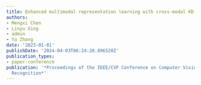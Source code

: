```yaml
---
title: Enhanced multimodal representation learning with cross-modal KD
authors:
- Mengxi Chen
- Linyu Xing
- admin
- Ya Zhang
date: '2023-01-01'
publishDate: '2024-04-03T06:24:20.896520Z'
publication_types:
- paper-conference
publication: '*Proceedings of the IEEE/CVF Conference on Computer Vision and Pattern
  Recognition*'
---
```

